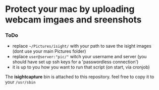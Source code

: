# Protect your mac by uploading webcam imgaes and sreenshots

### ToDo
- replace `~/Pictures/isight/` with your path to save the isight images
(dont use your main Pictures folder)
- replace `user@server:"pic/"` witch your username and server
(you should have set up ssh keys for a 'passwordless connection')
- it is up to you how you want to run that script (on start, via cronjob)

The **isightcapture** bin is attached to this repository.
feel free to copy it to your `/usr/sbin` 
